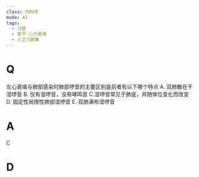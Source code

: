 ```yaml
---
class: 内科学
mode: A1
tags:
  - 习题
  - 章节-心力衰竭
  - 人卫习题集
---
```


# Q
左心衰竭与肺部感染时肺部啰音的主要区别是前者有以下哪个特点
A. 双肺散在干湿啰音
B. 仅有湿啰音，没有哮鸣音
C.湿啰音常见于肺底，并随体位变化而改变
D. 固定性局限性肺部湿啰音
E. 双肺满布湿啰音
# A
C
# D

